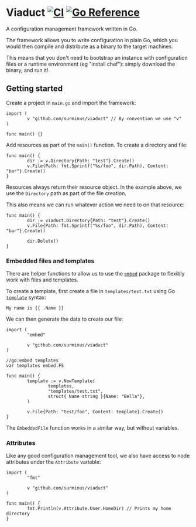 # Viaduct [![CI](https://github.com/surminus/viaduct/actions/workflows/ci.yaml/badge.svg)](https://github.com/surminus/viaduct/actions/workflows/ci.yaml) [![Go Reference](https://pkg.go.dev/badge/github.com/surminus/viaduct.svg)](https://pkg.go.dev/github.com/surminus/viaduct)

A configuration management framework written in Go.

The framework allows you to write configuration in plain Go, which you would
then compile and distribute as a binary to the target machines.

This means that you don't need to bootstrap an instance with configuration
files or a runtime environment (eg "install chef"): simply download the binary,
and run it!

## Getting started

Create a project in `main.go` and import the framework:

```
import (
        v "github.com/surminus/viaduct" // By convention we use "v"
)

func main() {}
```

Add resources as part of the `main()` function. To create a directory and file:

```
func main() {
        dir := v.Directory{Path: "test"}.Create()
        v.File{Path: fmt.Sprintf("%s/foo", dir.Path), Content: "bar"}.Create()
}
```

Resources always return their resource object. In the example above, we use
the `Directory` path as part of the file creation.

This also means we can run whatever action we need to on that resource:

```
func main() {
        dir := viaduct.Directory{Path: "test"}.Create()
        v.File{Path: fmt.Sprintf("%s/foo", dir.Path), Content: "bar"}.Create()

        dir.Delete()
}
```

### Embedded files and templates

There are helper functions to allow us to use the
[`embed`](https://pkg.go.dev/embed) package to flexibly work with files and
templates.

To create a template, first create a file in `templates/test.txt` using Go
[`template`](https://pkg.go.dev/text/template) syntax:

```
My name is {{ .Name }}
```

We can then generate the data to create our file:

```
import (
        "embed"

        v "github.com/surminus/viaduct"
)

//go:embed templates
var templates embed.FS

func main() {
        template := v.NewTemplate(
                templates,
                "templates/test.txt",
                struct{ Name string }{Name: "Bella"},
        )

        v.File{Path: "test/foo", Content: template}.Create()
}
```

The `EmbeddedFile` function works in a similar way, but without variables.

### Attributes

Like any good configuration management tool, we also have access to node
attributes under the `Attribute` variable:

```
import (
        "fmt"

        v "github.com/surminus/viaduct"
)

func main() {
        fmt.Println(v.Attribute.User.HomeDir) // Prints my home directory
}
```
